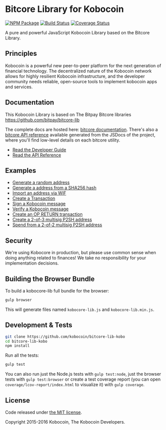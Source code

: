 Bitcore Library for Kobocoin
=======

[![NPM Package](https://img.shields.io/npm/v/bitcore-lib.svg?style=flat-square)](https://www.npmjs.org/package/bitcore-lib)
[![Build Status](https://img.shields.io/travis/bitpay/bitcore-lib.svg?branch=master&style=flat-square)](https://travis-ci.org/bitpay/bitcore-lib)
[![Coverage Status](https://img.shields.io/coveralls/bitpay/bitcore-lib.svg?style=flat-square)](https://coveralls.io/r/bitpay/bitcore-lib)

A pure and powerful JavaScript Kobocoin Library based on the Bitcore Library.

## Principles

Kobocoin is a powerful new peer-to-peer platform for the next generation of financial technology. The decentralized nature of the Kobocoin network allows for highly resilient Kobocoin infrastructure, and the developer community needs reliable, open-source tools to implement kobocoin apps and services.

## Documentation

This Kobocoin Library is based on The Bitpay Bitcore libraries https://github.com/bitpay/bitcore-lib

The complete docs are hosted here: [bitcore documentation](http://bitcore.io/guide/). There's also a [bitcore API reference](http://bitcore.io/api/) available generated from the JSDocs of the project, where you'll find low-level details on each bitcore utility.

- [Read the Developer Guide](http://bitcore.io/guide/)
- [Read the API Reference](http://bitcore.io/api/)


## Examples

* [Generate a random address](https://github.com/bitpay/bitcore-lib/blob/master/docs/examples.md#generate-a-random-address)
* [Generate a address from a SHA256 hash](https://github.com/bitpay/bitcore-lib/blob/master/docs/examples.md#generate-a-address-from-a-sha256-hash)
* [Import an address via WIF](https://github.com/bitpay/bitcore-lib/blob/master/docs/examples.md#import-an-address-via-wif)
* [Create a Transaction](https://github.com/bitpay/bitcore-lib/blob/master/docs/examples.md#create-a-transaction)
* [Sign a Kobocoin message](https://github.com/bitpay/bitcore-lib/blob/master/docs/examples.md#sign-a-bitcoin-message)
* [Verify a Kobocoin message](https://github.com/bitpay/bitcore-lib/blob/master/docs/examples.md#verify-a-bitcoin-message)
* [Create an OP RETURN transaction](https://github.com/bitpay/bitcore-lib/blob/master/docs/examples.md#create-an-op-return-transaction)
* [Create a 2-of-3 multisig P2SH address](https://github.com/bitpay/bitcore-lib/blob/master/docs/examples.md#create-a-2-of-3-multisig-p2sh-address)
* [Spend from a 2-of-2 multisig P2SH address](https://github.com/bitpay/bitcore-lib/blob/master/docs/examples.md#spend-from-a-2-of-2-multisig-p2sh-address)


## Security

We're using Kobocore in production, but please use common sense when doing anything related to finances! We take no responsibility for your implementation decisions.


## Building the Browser Bundle

To build a kobocore-lib full bundle for the browser:

```sh
gulp browser
```

This will generate files named `kobocore-lib.js` and `kobocore-lib.min.js`.

## Development & Tests

```sh
git clone https://github.com/kobocoin/bitcore-lib-kobo
cd bitcore-lib-kobo
npm install
```

Run all the tests:

```sh
gulp test
```

You can also run just the Node.js tests with `gulp test:node`, just the browser tests with `gulp test:browser`
or create a test coverage report (you can open `coverage/lcov-report/index.html` to visualize it) with `gulp coverage`.

## License

Code released under [the MIT license](https://github.com/kobocoin/bitcore-lib-kobo/blob/master/LICENSE).

Copyright 2015-2016 Kobocoin, The Kobocoin Developers.
